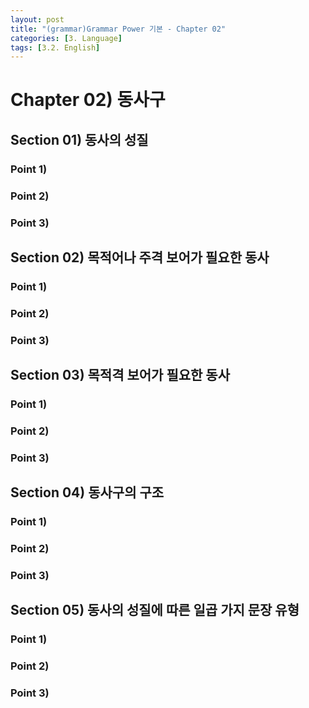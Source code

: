 ```yaml
---
layout: post
title: "(grammar)Grammar Power 기본 - Chapter 02"
categories: [3. Language]
tags: [3.2. English]
---
```


# Chapter 02) 동사구

## Section 01) 동사의 성질

### Point 1)
### Point 2)
### Point 3)
## Section 02) 목적어나 주격 보어가 필요한 동사

### Point 1)
### Point 2)
### Point 3)
## Section 03) 목적격 보어가 필요한 동사

### Point 1)
### Point 2)
### Point 3)
## Section 04) 동사구의 구조

### Point 1)
### Point 2)
### Point 3)
## Section 05) 동사의 성질에 따른 일곱 가지 문장 유형

### Point 1)
### Point 2)
### Point 3)